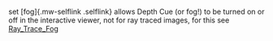 set [fog]{.mw-selflink .selflink} allows Depth Cue (or fog!) to be
turned on or off in the interactive viewer, not for ray traced images,
for this see [Ray_Trace_Fog](/index.php/Ray_Trace_Fog "Ray Trace Fog")
